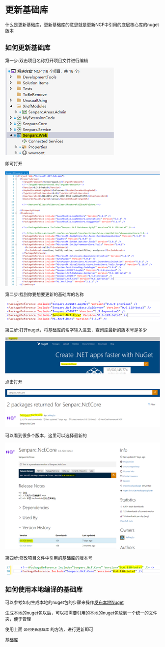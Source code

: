# 更新基础库

什么是更新基础库，更新基础库的意思就是更新NCF中引用的底层核心库的nuget版本

## 如何更新基础库

第一步:双击项目名称打开项目文件进行编辑

<img src="./images/double-click-project.png" />

即可打开

<img src="./images/opened-project-file.png" />

第二步:找到你要想要更新的基础库的名称

<img src="./images/find-library-name.png" />

第三步:打开nuget，将基础库的名字输入进去，查询库最新的版本号是多少

<img src="./images/search-package-name-for-nuget.png" />

点击打开

<img src="./images/select-package.png" />

可以看到很多个版本，这里可以选择最新的

<img src="./images/select-last-new-version.png" />

第四步:修改项目文件中引用的基础库的版本号

<img src="./images/update-library-version.png" />

## 如何使用本地编译的基础库

可以参考如何生成本地的nuget包的步骤来操作[发布本地Nuget](/start/developer/issue_local_nuget.html)

生成本地的nuget包以后，可以把需要引用的本地的nuget包放到一个统一的文件夹，便于管理

使用上面 `如何更新基础库` 的方法，进行更新即可

[基础库](/NcfPackageSources)
